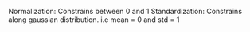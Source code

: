 Normalization: Constrains between 0 and 1
Standardization: Constrains along gaussian distribution. i.e mean = 0 and std = 1